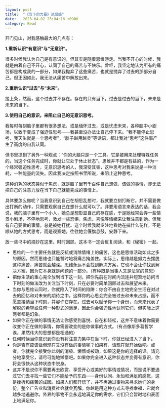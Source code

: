 ```yaml
---
layout: post
title:  "《当下的力量》读后感"
date:   2023-04-02 23:04:16 +0900
category: Read
---
```


开门见山，对我感触最大的几点有：

**1.重新认识“有意识”与“无意识”。**

很多时候我认为自己是有意识的，但其实是随着思维游走。当我不开心的时候，我就是由着自己不开心，认同了自己的痛苦与不快乐。曾经，我坚定地认为所有的痛苦都是构成我的一部分，如果我抛弃了这些痛苦，也就是抛弃了过去的那部分自己。但正因如此，我无法从痛苦中解放出来。

**2.重新认识“过去”与“未来”。**

接上条，然而，这个过去并不存在。存在的只有当下，过去是过去的当下，未来是未来的当下。

**3.使用自己的意识，来阻止自己的无意识思考。**

我每时每刻脑子里都有很多想法，或是缅怀过去，或是忧虑未来，各种脑中小剧场，以致于变成了强迫性思考——我甚至没办法让自己停下来。“我不能停止思考，我天生就是一个思考者”，“脑子越用越灵”等话语，都让我对“思考”这件事产生了高度的自我认同。

但书里提到了另外一种观点：“你的大脑只是一个工具。它是被用来处理特殊任务的，当这个任务完成时，你就让它处于休止状态”。思维并不都是有益的，作为一个经常强迫性思考，无意识思考的人，我深受其害，这种思考对我来说是一种消耗，一种能量的流失。因此我决定按照书里所说，来阻止这种思考。

这种消耗的状态类似于焦虑，就是脑子里有千百件自己想做、该做的事情，却无法把自己的注意力放在当下自己就能完成的事情上。

具体要怎么做呢？当我意识到自己在胡思乱想时，我就要立刻打断它。并不需要做出打断的动作，只需要观察自己在想什么就可以了。非要用语言来表达的话，我会说，我的脑子里有一个小人，她总是想彰显自己的存在感，于是她经常会弄一些情景小剧场，不停地思考，激发一些恐惧，焦虑，喜悦等情绪来让我注意到她。但我有自己要做的事情，总是被她打扰。这个时候我就专注地看她在搞什么花样，不是顺从她的方式思考，而是观察她。往往她会偃旗息鼓，安静下来。

放一些书中的摘抄在这里，时时回顾。这本书一定会反复阅读，和《秘密》一起。

-   思维的一个主要任务就是反抗或消除情绪上的痛苦，这也是思维活动如此之多的原因。然而思维也只能暂时地将痛苦掩盖住。实际上，思维越是努力去摆脱这种痛苦，痛苦就会越深。思维永远不会找到解决方案，它也不会让你找到解决方案，因为它本身就是问题的一部分。（有种既是当事人又是法官的意思）
-   把你生活的重心完全放到当下这一刻，把你先前在时间内流连并短暂地访问当下时刻的做法改为关注当下时刻，只在必要时简单回顾过去和展望未来。
-   当你与思维认同时，你就陷入了时间的陷阱：你会不由自主地完全生活在对过去的回忆和对未来的期待之中。这样你的心思会完全被过去和未来占据，而不愿意接纳当下时刻，并容许它存在。过去可以赋予你一个身份，而未来代表了解脱的希望或任何一种形式的满足，因此你会强迫性地认同它们，但实际上这两者都是幻象。
-   如果你正在做的事情无法让你感受到喜悦、自在和轻松，这并不意味着你需要改变你正在做的事情，你需要改变的是你做事的方式。（有点像斯多葛哲学诶，果然伟大的思想都是相通的）
-   任何时候当你意识到你没有将注意力集中在当下时，你就已经进入了当下。
-   你是否有应该做但现在又没有做的事情呢？如果有，请现在就开始做吧。或者，你就完全接受你此刻的消极、懒惰或被动，如果这是你的选择的话。请充分地享受它，请尽可能地懒惰吧。如果你完全进入这种状态并变得有意识，你将会很快从这种状态中脱身。
-   这并不是说你不需要再去欣赏、享受开心或美好的事情或情况，而是说不要通过它们去寻找一些它们不能给予的东西——身份认同、永恒和满足的感觉，这是挫折和痛苦的成因。如果人们都开悟了，并不再通过事物来寻求她们的身份，整个广告业和消费社会就会瓦解。你越是用这种方式去寻找幸福，它就会越多地逃避你。外界的事物不会永远地满足你的需求，它们只会暂时地和表面上地满足你。
